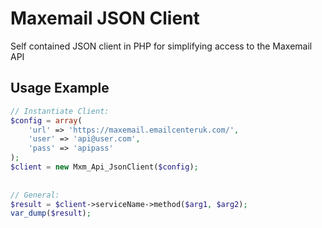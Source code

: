 Maxemail JSON Client
====================

Self contained JSON client in PHP for simplifying access to the Maxemail API

Usage Example
-------------
```php
// Instantiate Client:
$config = array(
    'url' => 'https://maxemail.emailcenteruk.com/',
    'user' => 'api@user.com',
    'pass' => 'apipass'
);
$client = new Mxm_Api_JsonClient($config);
 
 
// General:
$result = $client->serviceName->method($arg1, $arg2);
var_dump($result);
```